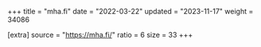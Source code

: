 +++
title = "mha.fi"
date = "2022-03-22"
updated = "2023-11-17"
weight = 34086

[extra]
source = "https://mha.fi/"
ratio = 6
size = 33
+++
